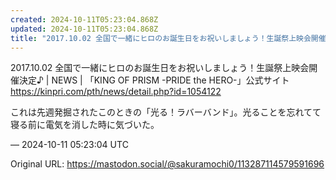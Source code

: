 ```yaml
---
created: 2024-10-11T05:23:04.868Z
updated: 2024-10-11T05:23:04.868Z
title: "2017.10.02 全国で一緒にヒロのお誕生日をお祝いしましょう！生誕祭上映会開催決定♪ | NEWS | 「KING OF PRISM -PRIDE the[...]"
---
```


<p>2017.10.02 全国で一緒にヒロのお誕生日をお祝いしましょう！生誕祭上映会開催決定♪ | NEWS | 「KING OF PRISM -PRIDE the HERO-」公式サイト<br /><a href="https://kinpri.com/pth/news/detail.php?id=1054122" target="_blank" rel="nofollow noopener noreferrer" translate="no"><span class="invisible">https://</span><span class="ellipsis">kinpri.com/pth/news/detail.php</span><span class="invisible">?id=1054122</span></a></p><p>これは先週発掘されたこのときの「光る！ラバーバンド」。光ることを忘れてて寝る前に電気を消した時に気づいた。</p>

&mdash; 2024-10-11 05:23:04 UTC

Original URL: https://mastodon.social/@sakuramochi0/113287114579591696
